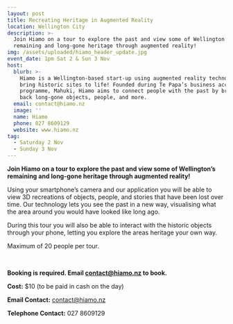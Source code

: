 ```yaml
---
layout: post
title: Recreating Heritage in Augmented Reality
location: Wellington City
description: >-
  Join Hiamo on a tour to explore the past and view some of Wellington’s
  remaining and long-gone heritage through augmented reality!
img: /assets/uploaded/hiamo_header_update.jpg
event_date: 1pm Sat 2 & Sun 3 Nov
host:
  blurb: >-
    Hiamo is a Wellington-based start-up using augmented reality technology to
    bring historic sites to life! Founded during Te Papa’s business accelerator
    programme, Mahuki, Hiamo aims to connect people with the past by bringing
    back long-gone objects, people, and more.
  email: contact@hiamo.nz
  image: ''
  name: Hiamo
  phone: 027 8609129
  website: www.hiamo.nz
tag:
  - Saturday 2 Nov
  - Sunday 3 Nov
---
```

**Join Hiamo on a tour to explore the past and view some of Wellington’s remaining and long-gone heritage through augmented reality!**

Using your smartphone’s camera and our application you will be able to view 3D recreations of objects, people, and stories that have been lost over time. Our technology lets you see the past in a new way, visualising what the area around you would have looked like long ago.

During this tour you will also be able to interact with the historic objects through your phone, letting you explore the areas heritage your own way.

Maximum of 20 people per tour. 

<br>

**Booking is required. Email contact@hiamo.nz to book.**

**Cost:** $10 (to be paid in cash on the day)

**Email Contact:** contact@hiamo.nz

**Telephone Contact:** 027 8609129
